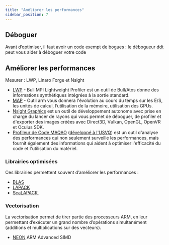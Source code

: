```yaml
---
title: "Améliorer les performances"
sidebar_position: 7
---
```




## Déboguer

Avant d’optimiser, il faut avoir un code exempt de bogues : le débogueur [ddt](./ddt.md) peut vous aider à déboguer votre code

## Améliorer les performances

Mesurer : LWP, Linaro Forge et Nsight

* [LWP](./lwp.md) - Bull MPI Lightweight Profiler est un outil de Bull/Atos donne des informations synthétiques intégrées à la sortie standard.
* [MAP](./map.md) - Outil arm vous donnera l'évolution au cours du temps sur les E/S, les unités de calcul, l’utilisation de la mémoire, utilisation des GPUs.
* [Nsight Graphics](./nsight.md) est un outil de développement autonome avec prise en charge du lancer de rayons qui vous permet de déboguer, de profiler et d'exporter des images créées avec Direct3D, Vulkan, OpenGL, OpenVR et Oculus SDK.
* [Profileur de Code MAQAO](./maqao.md) ([développé à l'USVQ](https://www.maqao.org/)) est un outil d'analyse des performances qui non seulement surveille les performances, mais fournit également des informations qui aident à optimiser l'efficacité du code et l'utilisation du matériel.

### Librairies optimisées

Ces librairies permettent souvent d’améliorer les performances :

* [BLAS](../logiciels/blas.md)
* [LAPACK](../logiciels/lapack.md)
* [ScaLAPACK](../logiciels/scalapack.md). 

### Vectorisation

La vectorisation permet de tirer partie des processeurs ARM, en leur permettant d’exécuter un grand nombre d’opérations simultanément (additions et multiplications sur des vecteurs).
* [NEON](./neon.md) ARM Advanced SIMD


